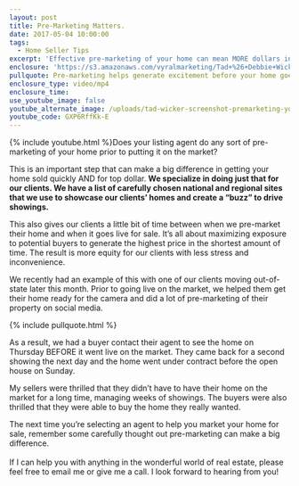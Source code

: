 ```yaml
---
layout: post
title: Pre-Marketing Matters.
date: 2017-05-04 10:00:00
tags:
  - Home Seller Tips
excerpt: 'Effective pre-marketing of your home can mean MORE dollars in your pocket and a faster, less stressful sale.'
enclosure: 'https://s3.amazonaws.com/vyralmarketing/Tad+%26+Debbie+Wicker/Virginia+Real+Estate-+Is+Your+Agent+Doing+Any+Pre-Marketing%253F.mp4'
pullquote: Pre-marketing helps generate excitement before your home goes live on the market.
enclosure_type: video/mp4
enclosure_time:
use_youtube_image: false
youtube_alternate_image: /uploads/tad-wicker-screenshot-premarketing-youtube.jpg
youtube_code: GXP6RffKk-E
---
```



{% include youtube.html %}Does your listing agent do any sort of pre-marketing of your home prior to putting it on the market?

This is an important step that can make a big difference in getting your home sold quickly AND for top dollar. **We specialize in doing just that for our clients. We have a list of carefully chosen national and regional sites that we use to showcase our clients’ homes and create a “buzz” to drive showings.**

This also gives our clients a little bit of time between when we pre-market their home and when it goes live for sale. It’s all about maximizing exposure to potential buyers to generate the highest price in the shortest amount of time. The result is more equity for our clients with less stress and inconvenience.

We recently had an example of this with one of our clients moving out-of-state later this month. Prior to going live on the market, we helped them get their home ready for the camera and did a lot of pre-marketing of their property on social media.

{% include pullquote.html %}

As a result, we had a buyer contact their agent to see the home on Thursday BEFORE it went live on the market. They came back for a second showing the next day and the home went under contract before the open house on Sunday.

My sellers were thrilled that they didn’t have to have their home on the market for a long time, managing weeks of showings. The buyers were also thrilled that they were able to buy the home they really wanted.

The next time you’re selecting an agent to help you market your home for sale, remember some carefully thought out pre-marketing can make a big difference.
<br>
<br>If I can help you with anything in the wonderful world of real estate, please feel free to email me or give me a call. I look forward to hearing from you!